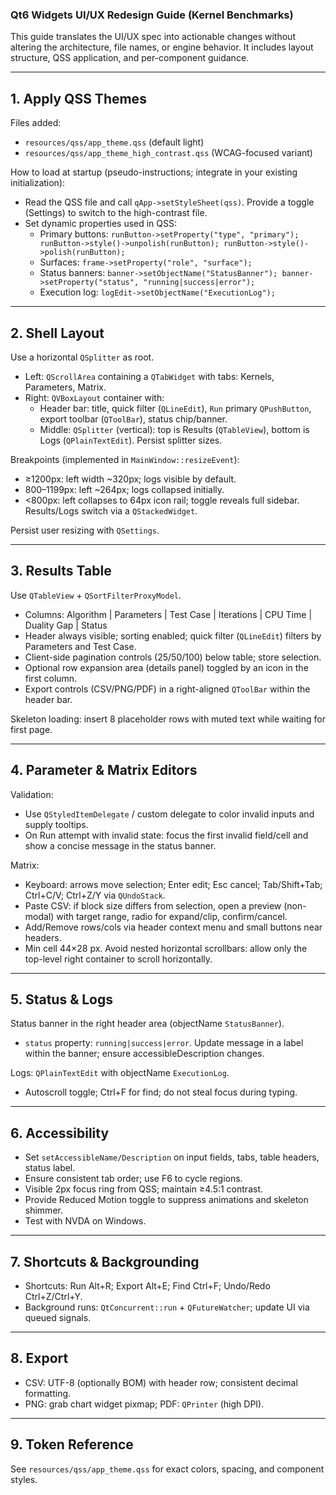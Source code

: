 ### Qt6 Widgets UI/UX Redesign Guide (Kernel Benchmarks)

This guide translates the UI/UX spec into actionable changes without altering the architecture, file names, or engine behavior. It includes layout structure, QSS application, and per-component guidance.

---

## 1. Apply QSS Themes

Files added:

- `resources/qss/app_theme.qss` (default light)
- `resources/qss/app_theme_high_contrast.qss` (WCAG-focused variant)

How to load at startup (pseudo-instructions; integrate in your existing initialization):

- Read the QSS file and call `qApp->setStyleSheet(qss)`. Provide a toggle (Settings) to switch to the high-contrast file.
- Set dynamic properties used in QSS:
  - Primary buttons: `runButton->setProperty("type", "primary"); runButton->style()->unpolish(runButton); runButton->style()->polish(runButton);`
  - Surfaces: `frame->setProperty("role", "surface");`
  - Status banners: `banner->setObjectName("StatusBanner"); banner->setProperty("status", "running|success|error");`
  - Execution log: `logEdit->setObjectName("ExecutionLog");`

---

## 2. Shell Layout

Use a horizontal `QSplitter` as root.

- Left: `QScrollArea` containing a `QTabWidget` with tabs: Kernels, Parameters, Matrix.
- Right: `QVBoxLayout` container with:
  - Header bar: title, quick filter (`QLineEdit`), `Run` primary `QPushButton`, export toolbar (`QToolBar`), status chip/banner.
  - Middle: `QSplitter` (vertical): top is Results (`QTableView`), bottom is Logs (`QPlainTextEdit`). Persist splitter sizes.

Breakpoints (implemented in `MainWindow::resizeEvent`):

- ≥1200px: left width ~320px; logs visible by default.
- 800–1199px: left ~264px; logs collapsed initially.
- <800px: left collapses to 64px icon rail; toggle reveals full sidebar. Results/Logs switch via a `QStackedWidget`.

Persist user resizing with `QSettings`.

---

## 3. Results Table

Use `QTableView` + `QSortFilterProxyModel`.

- Columns: Algorithm | Parameters | Test Case | Iterations | CPU Time | Duality Gap | Status
- Header always visible; sorting enabled; quick filter (`QLineEdit`) filters by Parameters and Test Case.
- Client-side pagination controls (25/50/100) below table; store selection.
- Optional row expansion area (details panel) toggled by an icon in the first column.
- Export controls (CSV/PNG/PDF) in a right-aligned `QToolBar` within the header bar.

Skeleton loading: insert 8 placeholder rows with muted text while waiting for first page.

---

## 4. Parameter & Matrix Editors

Validation:

- Use `QStyledItemDelegate` / custom delegate to color invalid inputs and supply tooltips.
- On Run attempt with invalid state: focus the first invalid field/cell and show a concise message in the status banner.

Matrix:

- Keyboard: arrows move selection; Enter edit; Esc cancel; Tab/Shift+Tab; Ctrl+C/V; Ctrl+Z/Y via `QUndoStack`.
- Paste CSV: if block size differs from selection, open a preview (non-modal) with target range, radio for expand/clip, confirm/cancel.
- Add/Remove rows/cols via header context menu and small buttons near headers.
- Min cell 44×28 px. Avoid nested horizontal scrollbars: allow only the top-level right container to scroll horizontally.

---

## 5. Status & Logs

Status banner in the right header area (objectName `StatusBanner`).

- `status` property: `running|success|error`. Update message in a label within the banner; ensure accessibleDescription changes.

Logs: `QPlainTextEdit` with objectName `ExecutionLog`.

- Autoscroll toggle; Ctrl+F for find; do not steal focus during typing.

---

## 6. Accessibility

- Set `setAccessibleName/Description` on input fields, tabs, table headers, status label.
- Ensure consistent tab order; use F6 to cycle regions.
- Visible 2px focus ring from QSS; maintain ≥4.5:1 contrast.
- Provide Reduced Motion toggle to suppress animations and skeleton shimmer.
- Test with NVDA on Windows.

---

## 7. Shortcuts & Backgrounding

- Shortcuts: Run Alt+R; Export Alt+E; Find Ctrl+F; Undo/Redo Ctrl+Z/Ctrl+Y.
- Background runs: `QtConcurrent::run` + `QFutureWatcher`; update UI via queued signals.

---

## 8. Export

- CSV: UTF-8 (optionally BOM) with header row; consistent decimal formatting.
- PNG: grab chart widget pixmap; PDF: `QPrinter` (high DPI).

---

## 9. Token Reference

See `resources/qss/app_theme.qss` for exact colors, spacing, and component styles.



